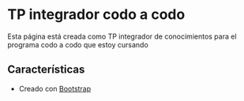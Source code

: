 # TP integrador codo a codo

Esta página está creada como TP integrador de conocimientos para el programa codo a codo que estoy cursando

## Características

- Creado con [Bootstrap](https://getbootstrap.com/)
